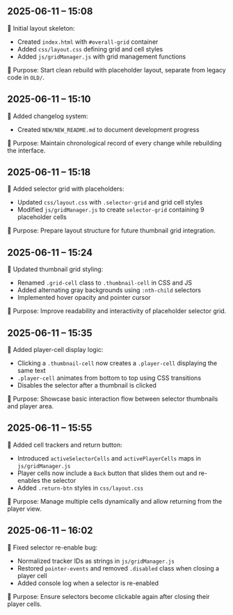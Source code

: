 ## 2025-06-11 – 15:08

🔧 Initial layout skeleton:
- Created `index.html` with `#overall-grid` container
- Added `css/layout.css` defining grid and cell styles
- Added `js/gridManager.js` with grid management functions

🧠 Purpose:
Start clean rebuild with placeholder layout, separate from legacy code in `OLD/`.

## 2025-06-11 – 15:10

🔧 Added changelog system:
- Created `NEW/NEW_README.md` to document development progress

🧠 Purpose:
Maintain chronological record of every change while rebuilding the interface.

## 2025-06-11 – 15:18

🔧 Added selector grid with placeholders:
- Updated `css/layout.css` with `.selector-grid` and grid cell styles
- Modified `js/gridManager.js` to create `selector-grid` containing 9 placeholder cells

🧠 Purpose:
Prepare layout structure for future thumbnail grid integration.

## 2025-06-11 – 15:24

🔧 Updated thumbnail grid styling:
- Renamed `.grid-cell` class to `.thumbnail-cell` in CSS and JS
- Added alternating gray backgrounds using `:nth-child` selectors
- Implemented hover opacity and pointer cursor

🧠 Purpose:
Improve readability and interactivity of placeholder selector grid.

## 2025-06-11 – 15:35

🔧 Added player-cell display logic:
- Clicking a `.thumbnail-cell` now creates a `.player-cell` displaying the same text
- `.player-cell` animates from bottom to top using CSS transitions
- Disables the selector after a thumbnail is clicked

🧠 Purpose:
Showcase basic interaction flow between selector thumbnails and player area.

## 2025-06-11 – 15:55

🔧 Added cell trackers and return button:
- Introduced `activeSelectorCells` and `activePlayerCells` maps in `js/gridManager.js`
- Player cells now include a `Back` button that slides them out and re-enables the selector
- Added `.return-btn` styles in `css/layout.css`

🧠 Purpose:
Manage multiple cells dynamically and allow returning from the player view.

## 2025-06-11 – 16:02

🔧 Fixed selector re-enable bug:
- Normalized tracker IDs as strings in `js/gridManager.js`
- Restored `pointer-events` and removed `.disabled` class when closing a player
  cell
- Added console log when a selector is re-enabled

🧠 Purpose:
Ensure selectors become clickable again after closing their player cells.
